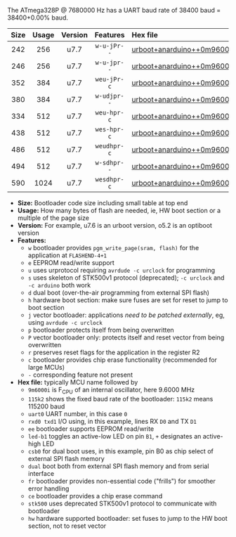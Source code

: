 The ATmega328P @ 7680000 Hz has a UART baud rate of 38400 baud = 38400+0.00% baud.

|Size|Usage|Version|Features|Hex file|
|:-:|:-:|:-:|:-:|:--|
|242|256|u7.7|`w-u-jPr--`|[urboot+anarduino++0m9600i++++4k8_uart0_rxd0_txd1_led+b1.hex](https://raw.githubusercontent.com/stefanrueger/urboot.hex/main/boards/anarduino/internal_oscillator/fint++0m9600_Hz/br++++4k8_bps/urboot+anarduino++0m9600i++++4k8_uart0_rxd0_txd1_led+b1.hex)|
|246|256|u7.7|`w-u-jpr--`|[urboot+anarduino++0m9600i++++4k8_uart0_rxd0_txd1_led+b1_fr.hex](https://raw.githubusercontent.com/stefanrueger/urboot.hex/main/boards/anarduino/internal_oscillator/fint++0m9600_Hz/br++++4k8_bps/urboot+anarduino++0m9600i++++4k8_uart0_rxd0_txd1_led+b1_fr.hex)|
|352|384|u7.7|`weu-jPr-c`|[urboot+anarduino++0m9600i++++4k8_uart0_rxd0_txd1_ee_led+b1_fr_ce.hex](https://raw.githubusercontent.com/stefanrueger/urboot.hex/main/boards/anarduino/internal_oscillator/fint++0m9600_Hz/br++++4k8_bps/urboot+anarduino++0m9600i++++4k8_uart0_rxd0_txd1_ee_led+b1_fr_ce.hex)|
|380|384|u7.7|`w-udjpr--`|[urboot+anarduino++0m9600i++++4k8_uart0_rxd0_txd1_led+b1_csd5_dual.hex](https://raw.githubusercontent.com/stefanrueger/urboot.hex/main/boards/anarduino/internal_oscillator/fint++0m9600_Hz/br++++4k8_bps/urboot+anarduino++0m9600i++++4k8_uart0_rxd0_txd1_led+b1_csd5_dual.hex)|
|334|512|u7.7|`weu-hpr-c`|[urboot+anarduino++0m9600i++++4k8_uart0_rxd0_txd1_ee_led+b1_fr_ce_hw.hex](https://raw.githubusercontent.com/stefanrueger/urboot.hex/main/boards/anarduino/internal_oscillator/fint++0m9600_Hz/br++++4k8_bps/urboot+anarduino++0m9600i++++4k8_uart0_rxd0_txd1_ee_led+b1_fr_ce_hw.hex)|
|438|512|u7.7|`wes-hpr-c`|[urboot+anarduino++0m9600i++++4k8_uart0_rxd0_txd1_ee_led+b1_fr_ce_stk500_hw.hex](https://raw.githubusercontent.com/stefanrueger/urboot.hex/main/boards/anarduino/internal_oscillator/fint++0m9600_Hz/br++++4k8_bps/urboot+anarduino++0m9600i++++4k8_uart0_rxd0_txd1_ee_led+b1_fr_ce_stk500_hw.hex)|
|486|512|u7.7|`weudhpr-c`|[urboot+anarduino++0m9600i++++4k8_uart0_rxd0_txd1_ee_led+b1_csd5_dual_fr_ce_hw.hex](https://raw.githubusercontent.com/stefanrueger/urboot.hex/main/boards/anarduino/internal_oscillator/fint++0m9600_Hz/br++++4k8_bps/urboot+anarduino++0m9600i++++4k8_uart0_rxd0_txd1_ee_led+b1_csd5_dual_fr_ce_hw.hex)|
|494|512|u7.7|`w-sdhpr--`|[urboot+anarduino++0m9600i++++4k8_uart0_rxd0_txd1_led+b1_csd5_dual_fr_stk500_hw.hex](https://raw.githubusercontent.com/stefanrueger/urboot.hex/main/boards/anarduino/internal_oscillator/fint++0m9600_Hz/br++++4k8_bps/urboot+anarduino++0m9600i++++4k8_uart0_rxd0_txd1_led+b1_csd5_dual_fr_stk500_hw.hex)|
|590|1024|u7.7|`wesdhpr-c`|[urboot+anarduino++0m9600i++++4k8_uart0_rxd0_txd1_ee_led+b1_csd5_dual_fr_ce_stk500_hw.hex](https://raw.githubusercontent.com/stefanrueger/urboot.hex/main/boards/anarduino/internal_oscillator/fint++0m9600_Hz/br++++4k8_bps/urboot+anarduino++0m9600i++++4k8_uart0_rxd0_txd1_ee_led+b1_csd5_dual_fr_ce_stk500_hw.hex)|

- **Size:** Bootloader code size including small table at top end
- **Usage:** How many bytes of flash are needed, ie, HW boot section or a multiple of the page size
- **Version:** For example, u7.6 is an urboot version, o5.2 is an optiboot version
- **Features:**
  + `w` bootloader provides `pgm_write_page(sram, flash)` for the application at `FLASHEND-4+1`
  + `e` EEPROM read/write support
  + `u` uses urprotocol requiring `avrdude -c urclock` for programming
  + `s` uses skeleton of STK500v1 protocol (deprecated); `-c urclock` and `-c arduino` both work
  + `d` dual boot (over-the-air programming from external SPI flash)
  + `h` hardware boot section: make sure fuses are set for reset to jump to boot section
  + `j` vector bootloader: applications *need to be patched externally*, eg, using `avrdude -c urclock`
  + `p` bootloader protects itself from being overwritten
  + `P` vector bootloader only: protects itself and reset vector from being overwritten
  + `r` preserves reset flags for the application in the register R2
  + `c` bootloader provides chip erase functionality (recommended for large MCUs)
  + `-` corresponding feature not present
- **Hex file:** typically MCU name followed by
  + `9m6000i` is F<sub>CPU</sub> of an internal oscillator, here 9.6000 MHz
  + `115k2` shows the fixed baud rate of the bootloader: `115k2` means 115200 baud
  + `uart0` UART number, in this case `0`
  + `rxd0 txd1` I/O using, in this example, lines RX `D0` and TX `D1`
  + `ee` bootloader supports EEPROM read/write
  + `led-b1` toggles an active-low LED on pin `B1`, `+` designates an active-high LED
  + `csb0` for dual boot uses, in this example, pin B0 as chip select of external SPI flash memory
  + `dual` boot both from external SPI flash memory and from serial interface
  + `fr` bootloader provides non-essential code ("frills") for smoother error handling
  + `ce` bootloader provides a chip erase command
  + `stk500` uses deprecated STK500v1 protocol to communicate with bootloader
  + `hw` hardware supported bootloader: set fuses to jump to the HW boot section, not to reset vector
